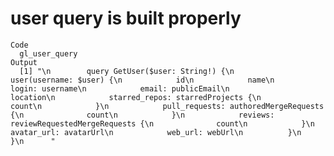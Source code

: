 # user query is built properly

    Code
      gl_user_query
    Output
      [1] "\n        query GetUser($user: String!) {\n          user(username: $user) {\n            id\n            name\n            login: username\n            email: publicEmail\n            location\n            starred_repos: starredProjects {\n              count\n            }\n            pull_requests: authoredMergeRequests {\n              count\n            }\n            reviews: reviewRequestedMergeRequests {\n              count\n            }\n            avatar_url: avatarUrl\n            web_url: webUrl\n          }\n        }\n      "

